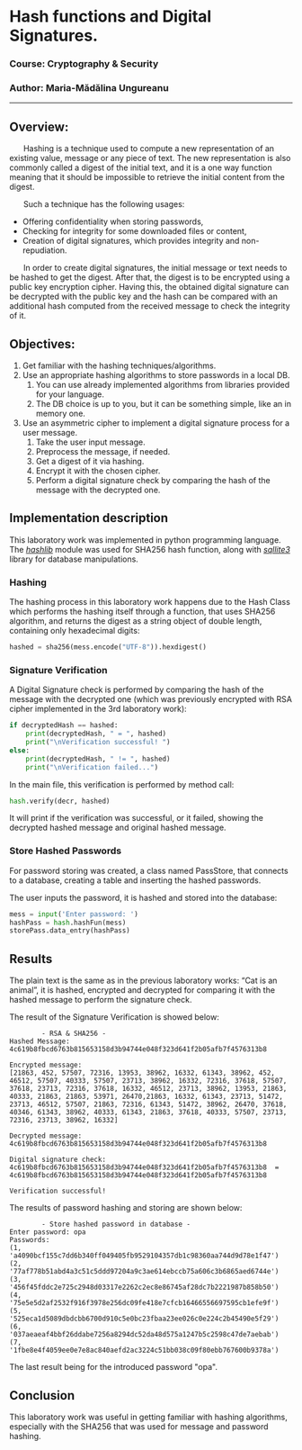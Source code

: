 ﻿



# Hash functions and Digital Signatures.

### Course: Cryptography & Security

### Author:  Maria-Mădălina Ungureanu

----
## Overview:

&ensp;&ensp;&ensp; Hashing is a technique used to compute a new representation of an existing value, message or any piece of text. The new representation is also commonly called a digest of the initial text, and it is a one way function meaning that it should be impossible to retrieve the initial content from the digest.

&ensp;&ensp;&ensp; Such a technique has the following usages:
* Offering confidentiality when storing passwords,
* Checking for integrity for some downloaded files or content,
* Creation of digital signatures, which provides integrity and non-repudiation.

&ensp;&ensp;&ensp; In order to create digital signatures, the initial message or text needs to be hashed to get the digest. After that, the digest is to be encrypted using a public key encryption cipher. Having this, the obtained digital signature can be decrypted with the public key and the hash can be compared with an additional hash computed from the received message to check the integrity of it.


## Objectives:

1. Get familiar with the hashing techniques/algorithms.
2. Use an appropriate hashing algorithms to store passwords in a local DB.
    1. You can use already implemented algorithms from libraries provided for your language.
    2. The DB choice is up to you, but it can be something simple, like an in memory one.
  3. Use an asymmetric cipher to implement a digital signature process for a user message.
     1. Take the user input message.
     2. Preprocess the message, if needed.
     3. Get a digest of it via hashing.
     4. Encrypt it with the chosen cipher.
     5. Perform a digital signature check by comparing the hash of the message with the decrypted one.
    
## Implementation description

This laboratory work was implemented in python programming language. The [*hashlib*](https://docs.python.org/3/library/hashlib.html) module was used for SHA256 hash function, along with [*sqllite3*](https://docs.python.org/3/library/sqlite3.html) library for database manipulations. 

### Hashing

The hashing process in this laboratory work happens due to the Hash Class which performs the hashing itself through a function, that uses SHA256 algorithm, and returns the digest as a string object of double length, containing only hexadecimal digits:
```python
hashed = sha256(mess.encode("UTF-8")).hexdigest()
```
### Signature Verification

A Digital Signature check is performed by comparing the hash of the message with the decrypted one (which was previously encrypted with RSA cipher implemented in the 3rd laboratory work):
```python
if decryptedHash == hashed:
    print(decryptedHash, " = ", hashed)
    print("\nVerification successful! ")           
else:            
    print(decryptedHash, " != ", hashed)
    print("\nVerification failed...")
```
In the main file, this verification is performed by method call:
```python
hash.verify(decr, hashed)
```
It will print if the verification was successful, or it failed, showing the decrypted hashed message and original hashed message.

### Store Hashed Passwords

For password storing was created, a class named PassStore, that connects to a database, creating a table and inserting the hashed passwords.

The user inputs the password, it is hashed and stored into the database:

```python
mess = input('Enter password: ')
hashPass = hash.hashFun(mess)
storePass.data_entry(hashPass)
```


## Results

The plain text is the same as in the previous laboratory works: “Cat is an animal”,  it is hashed, encrypted and decrypted for comparing it with the hashed message to perform the signature check.

The result of the Signature Verification is showed below:

```         
        - RSA & SHA256 -
Hashed Message: 
4c619b8fbcd6763b815653158d3b94744e048f323d641f2b05afb7f4576313b8

Encrypted message:
[21863, 452, 57507, 72316, 13953, 38962, 16332, 61343, 38962, 452, 46512, 57507, 40333, 57507, 23713, 38962, 16332, 72316, 37618, 57507, 37618, 23713, 72316, 37618, 16332, 46512, 23713, 38962, 13953, 21863, 40333, 21863, 21863, 53971, 26470,21863, 16332, 61343, 23713, 51472, 23713, 46512, 57507, 21863, 72316, 61343, 51472, 38962, 26470, 37618, 40346, 61343, 38962, 40333, 61343, 21863, 37618, 40333, 57507, 23713, 72316, 23713, 38962, 16332]

Decrypted message:
4c619b8fbcd6763b815653158d3b94744e048f323d641f2b05afb7f4576313b8

Digital signature check:
4c619b8fbcd6763b815653158d3b94744e048f323d641f2b05afb7f4576313b8  = 4c619b8fbcd6763b815653158d3b94744e048f323d641f2b05afb7f4576313b8

Verification successful!
```
The results of password hashing and storing are shown below:
```
        - Store hashed password in database -
Enter password: opa
Passwords:
(1, 'a4090bcf155c7dd6b340ff049405fb9529104357db1c98360aa744d9d78e1f47')
(2, '77af778b51abd4a3c51c5ddd97204a9c3ae614ebccb75a606c3b6865aed6744e')
(3, '456f45fddc2e725c2948d03317e2262c2ec8e86745af28dc7b2221987b858b50')
(4, '75e5e5d2af2532f916f3978e256dc09fe418e7cfcb16466556697595cb1efe9f')
(5, '525eca1d5089dbdcbb6700d910c5e0bc23fbaa23ee026c0e224c2b45490e5f29')
(6, '037aeaeaf4bbf26ddabe7256a8294dc52da48d575a1247b5c2598c47de7aebab')
(7, '1fbe8e4f4059ee0e7e8ac840aefd2ac3224c51bb038c09f80ebb767600b9378a') 
```
The last result being for the introduced password "opa".

## Conclusion

This laboratory work was useful in getting familiar with hashing algorithms, especially with the SHA256 that was used for message and password hashing.
